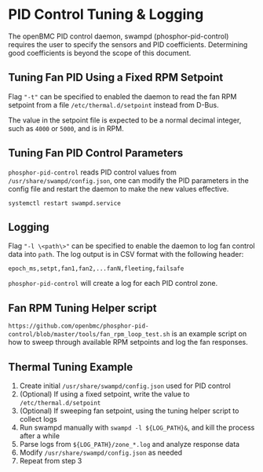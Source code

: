 # PID Control Tuning & Logging

The openBMC PID control daemon, swampd (phosphor-pid-control) requires the user
to specify the sensors and PID coefficients. Determining good coefficients is
beyond the scope of this document.

## Tuning Fan PID Using a Fixed RPM Setpoint

Flag `"-t"` can be specified to enabled the daemon to read the fan RPM setpoint
from a file `/etc/thermal.d/setpoint` instead from D-Bus.

The value in the setpoint file is expected to be a normal decimal integer, such
as `4000` or `5000`, and is in RPM.

## Tuning Fan PID Control Parameters

`phosphor-pid-control` reads PID control values from
`/usr/share/swampd/config.json`, one can modify the PID parameters in the config
file and restart the daemon to make the new values effective.

```
systemctl restart swampd.service
```

## Logging

Flag `"-l \<path\>"` can be specified to enable the daemon to log fan control
data into `path`. The log output is in CSV format with the following header:

```
epoch_ms,setpt,fan1,fan2,...fanN,fleeting,failsafe
```

`phosphor-pid-control` will create a log for each PID control zone.

## Fan RPM Tuning Helper script

`https://github.com/openbmc/phosphor-pid-control/blob/master/tools/fan_rpm_loop_test.sh`
is an example script on how to sweep through available RPM setpoints and log the
fan responses.

## Thermal Tuning Example

1.  Create initial `/usr/share/swampd/config.json` used for PID control
2.  (Optional) If using a fixed setpoint, write the value to
    `/etc/thermal.d/setpoint`
3.  (Optional) If sweeping fan setpoint, using the tuning helper script to
    collect logs
4.  Run swampd manually with `swampd -l ${LOG_PATH}&`, and kill the process
    after a while
5.  Parse logs from `${LOG_PATH}/zone_*.log` and analyze response data
6.  Modify `/usr/share/swampd/config.json` as needed
7.  Repeat from step 3
